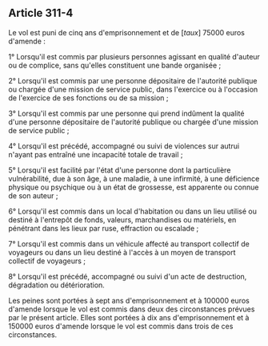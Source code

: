 Article 311-4
----
Le vol est puni de cinq ans d'emprisonnement et de [*taux*] 75000 euros d'amende
:

1° Lorsqu'il est commis par plusieurs personnes agissant en qualité d'auteur ou
de complice, sans qu'elles constituent une bande organisée ;

2° Lorsqu'il est commis par une personne dépositaire de l'autorité publique ou
chargée d'une mission de service public, dans l'exercice ou à l'occasion de
l'exercice de ses fonctions ou de sa mission ;

3° Lorsqu'il est commis par une personne qui prend indûment la qualité d'une
personne dépositaire de l'autorité publique ou chargée d'une mission de service
public ;

4° Lorsqu'il est précédé, accompagné ou suivi de violences sur autrui n'ayant
pas entraîné une incapacité totale de travail ;

5° Lorsqu'il est facilité par l'état d'une personne dont la particulière
vulnérabilité, due à son âge, à une maladie, à une infirmité, à une déficience
physique ou psychique ou à un état de grossesse, est apparente ou connue de son
auteur ;

6° Lorsqu'il est commis dans un local d'habitation ou dans un lieu utilisé ou
destiné à l'entrepôt de fonds, valeurs, marchandises ou matériels, en pénétrant
dans les lieux par ruse, effraction ou escalade ;

7° Lorsqu'il est commis dans un véhicule affecté au transport collectif de
voyageurs ou dans un lieu destiné à l'accès à un moyen de transport collectif de
voyageurs ;

8° Lorsqu'il est précédé, accompagné ou suivi d'un acte de destruction,
dégradation ou détérioration.

Les peines sont portées à sept ans d'emprisonnement et à 100000 euros d'amende
lorsque le vol est commis dans deux des circonstances prévues par le présent
article. Elles sont portées à dix ans d'emprisonnement et à 150000 euros
d'amende lorsque le vol est commis dans trois de ces circonstances.
